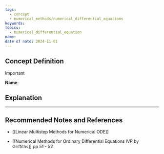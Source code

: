 ```yaml
---
tags:
  - concept
  - numerical_methods/numerical_differential_equations
keywords: 
topics:
  - numerical_differential_equation
name: 
date of note: 2024-11-01
---
```


## Concept Definition

>[!important]
>**Name**: 



## Explanation





-----------
##  Recommended Notes and References


- [[Linear Multistep Methods for Numerical ODE]]

- [[Numerical Methods for Ordinary Differential Equations IVP by Griffiths]] pp 51 - 52